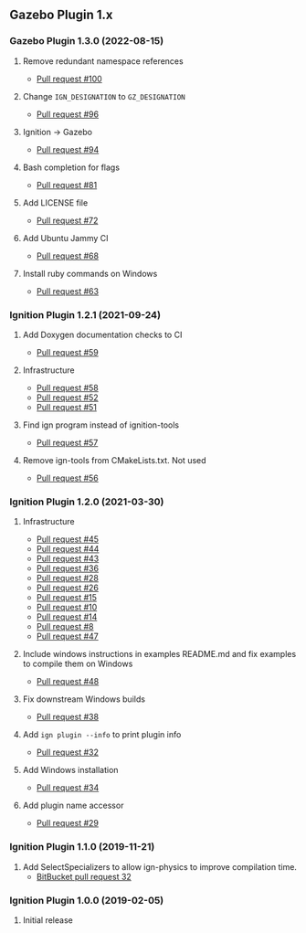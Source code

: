 ## Gazebo Plugin 1.x

### Gazebo Plugin 1.3.0 (2022-08-15)

1. Remove redundant namespace references
    * [Pull request #100](https://github.com/gazebosim/gz-plugin/pull/100)

1. Change `IGN_DESIGNATION` to `GZ_DESIGNATION`
    * [Pull request #96](https://github.com/gazebosim/gz-plugin/pull/96)

1. Ignition -> Gazebo
    * [Pull request #94](https://github.com/gazebosim/gz-plugin/pull/94)

1. Bash completion for flags
    * [Pull request #81](https://github.com/gazebosim/gz-plugin/pull/81)

1. Add LICENSE file
    * [Pull request #72](https://github.com/gazebosim/gz-plugin/pull/72)

1. Add Ubuntu Jammy CI
    * [Pull request #68](https://github.com/gazebosim/gz-plugin/pull/68)

1. Install ruby commands on Windows
    * [Pull request #63](https://github.com/gazebosim/gz-plugin/pull/63)

### Ignition Plugin 1.2.1 (2021-09-24)

1. Add Doxygen documentation checks to CI
    * [Pull request #59](https://github.com/ignitionrobotics/ign-plugin/pull/59)

1. Infrastructure
    * [Pull request #58](https://github.com/ignitionrobotics/ign-plugin/pull/58)
    * [Pull request #52](https://github.com/ignitionrobotics/ign-plugin/pull/52)
    * [Pull request #51](https://github.com/ignitionrobotics/ign-plugin/pull/51)

1. Find ign program instead of ignition-tools
    * [Pull request #57](https://github.com/ignitionrobotics/ign-plugin/pull/57)

1. Remove ign-tools from CMakeLists.txt. Not used
    * [Pull request #56](https://github.com/ignitionrobotics/ign-plugin/pull/56)

### Ignition Plugin 1.2.0 (2021-03-30)

1. Infrastructure
    * [Pull request #45](https://github.com/ignitionrobotics/ign-plugin/pull/45)
    * [Pull request #44](https://github.com/ignitionrobotics/ign-plugin/pull/44)
    * [Pull request #43](https://github.com/ignitionrobotics/ign-plugin/pull/43)
    * [Pull request #36](https://github.com/ignitionrobotics/ign-plugin/pull/36)
    * [Pull request #28](https://github.com/ignitionrobotics/ign-plugin/pull/28)
    * [Pull request #26](https://github.com/ignitionrobotics/ign-plugin/pull/26)
    * [Pull request #15](https://github.com/ignitionrobotics/ign-plugin/pull/15)
    * [Pull request #10](https://github.com/ignitionrobotics/ign-plugin/pull/10)
    * [Pull request #14](https://github.com/ignitionrobotics/ign-plugin/pull/14)
    * [Pull request #8](https://github.com/ignitionrobotics/ign-plugin/pull/8)
    * [Pull request #47](https://github.com/ignitionrobotics/ign-plugin/pull/47)

1. Include windows instructions in examples README.md and fix examples to compile them on Windows
    * [Pull request #48](https://github.com/ignitionrobotics/ign-plugin/pull/48)

1. Fix downstream Windows builds
    * [Pull request #38](https://github.com/ignitionrobotics/ign-plugin/pull/38)

1. Add `ign plugin --info` to print plugin info
    * [Pull request #32](https://github.com/ignitionrobotics/ign-plugin/pull/32)

1. Add Windows installation
    * [Pull request #34](https://github.com/ignitionrobotics/ign-plugin/pull/34)

1. Add plugin name accessor
    * [Pull request #29](https://github.com/ignitionrobotics/ign-plugin/pull/29)

### Ignition Plugin 1.1.0 (2019-11-21)

1. Add SelectSpecializers to allow ign-physics to improve compilation time.
    * [BitBucket pull request 32](https://osrf-migration.github.io/ignition-gh-pages/#!/ignitionrobotics/ign-physics/pull-requests/32)

### Ignition Plugin 1.0.0 (2019-02-05)

1. Initial release

